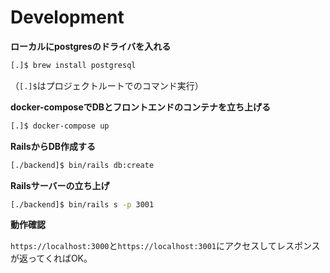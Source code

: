 # Development

**ローカルにpostgresのドライバを入れる**

```bash
[.]$ brew install postgresql
```
（`[.]$`はプロジェクトルートでのコマンド実行）

**docker-composeでDBとフロントエンドのコンテナを立ち上げる**

```bash
[.]$ docker-compose up
```

**RailsからDB作成する**

```bash
[./backend]$ bin/rails db:create
```
**Railsサーバーの立ち上げ**

```bash
[./backend]$ bin/rails s -p 3001
```

**動作確認**

`https://localhost:3000`と`https://localhost:3001`にアクセスしてレスポンスが返ってくればOK。
